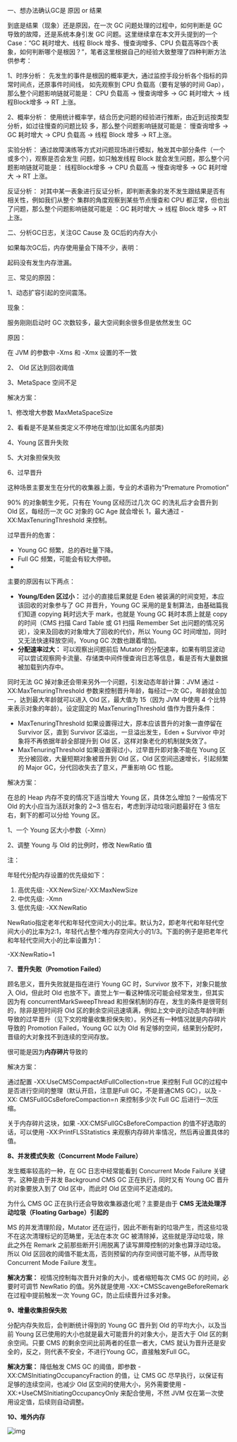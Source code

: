   一、想办法确认GC是 原因 or 结果

到底是结果（现象）还是原因，在一次 GC 问题处理的过程中，如何判断是 GC 导致的故障，还是系统本身引发 GC 问题。这里继续拿在本文开头提到的一个 Case：“GC 耗时增大、线程 Block 增多、慢查询增多、CPU 负载高等四个表象，如何判断哪个是根因？”，笔者这里根据自己的经验大致整理了四种判断方法供参考：

1、时序分析： 先发生的事件是根因的概率更大，通过监控手段分析各个指标的异常时间点，还原事件时间线， 如先观察到 CPU 负载高（要有足够的时间 Gap），那么整个问题影响链就可能是： CPU 负载高 -> 慢查询增多 -> GC 耗时增大 -> 线程Block增多 -> RT 上涨。

2、概率分析： 使用统计概率学，结合历史问题的经验进行推断，由近到远按类型分析，如过往慢查的问题比较 多，那么整个问题影响链就可能是： 慢查询增多 -> GC 耗时增大 -> CPU 负载高 -> 线程 Block 增多 -> RT上涨。

实验分析： 通过故障演练等方式对问题现场进行模拟，触发其中部分条件（一个或多个），观察是否会发生 问题，如只触发线程 Block 就会发生问题，那么整个问题影响链就可能是： 线程Block增多 -> CPU 负载高 -> 慢查询增多 -> GC 耗时增大 -> RT 上涨。

反证分析： 对其中某一表象进行反证分析，即判断表象的发不发生跟结果是否有相关性，例如我们从整个 集群的角度观察到某些节点慢查和 CPU 都正常，但也出了问题，那么整个问题影响链就可能是 ：GC 耗时增大 -> 线程 Block 增多 -> RT 上涨。

二、分析GC日志，关注GC Cause 及 GC后的内存大小

如果每次GC后，内存使用量会下降不少，表明：

起码没有发生内存泄漏。

三、常见的原因：

1、动态扩容引起的空间震荡。

现象：

服务刚刚启动时 GC 次数较多，最大空间剩余很多但是依然发生 GC

原因：

在 JVM 的参数中 -Xms 和 -Xmx 设置的不一致

2、 Old 区达到回收阈值

3、MetaSpace 空间不足

解决方案：

1、修改增大参数   MaxMetaSpaceSize

2、看看是不是某些类定义不停地在增加(比如匿名内部类)

4、Young 区晋升失败

5、大对象担保失败

6、过早晋升

这种场景主要发生在分代的收集器上面，专业的术语称为“Premature Promotion”

90% 的对象朝生夕死，只有在 Young 区经历过几次 GC 的洗礼后才会晋升到 Old 区，每经历一次 GC 对象的 GC Age 就会增长 1，最大通过 -XX:MaxTenuringThreshold 来控制。

过早晋升的危害：

- Young GC 频繁，总的吞吐量下降。
- Full GC 频繁，可能会有较大停顿。
- 

主要的原因有以下两点：

- **Young/Eden 区过小：** 过小的直接后果就是 Eden 被装满的时间变短，本应该回收的对象参与了 GC 并晋升，Young GC 采用的是复制算法，由基础篇我们知道 copying 耗时远大于 mark，也就是 Young GC 耗时本质上就是 copy 的时间（CMS 扫描 Card Table 或 G1 扫描 Remember Set 出问题的情况另说），没来及回收的对象增大了回收的代价，所以 Young GC 时间增加，同时又无法快速释放空间，Young GC 次数也跟着增加。
- **分配速率过大：** 可以观察出问题前后 Mutator 的分配速率，如果有明显波动可以尝试观察网卡流量、存储类中间件慢查询日志等信息，看是否有大量数据被加载到内存中。

同时无法 GC 掉对象还会带来另外一个问题，引发动态年龄计算：JVM 通过 -XX:MaxTenuringThreshold 参数来控制晋升年龄，每经过一次 GC，年龄就会加一，达到最大年龄就可以进入 Old 区，最大值为 15（因为 JVM 中使用 4 个比特来表示对象的年龄）。设定固定的 MaxTenuringThreshold 值作为晋升条件：

- MaxTenuringThreshold 如果设置得过大，原本应该晋升的对象一直停留在 Survivor 区，直到 Survivor 区溢出，一旦溢出发生，Eden + Survivor 中对象将不再依据年龄全部提升到 Old 区，这样对象老化的机制就失效了。
- MaxTenuringThreshold 如果设置得过小，过早晋升即对象不能在 Young 区充分被回收，大量短期对象被晋升到 Old 区，Old 区空间迅速增长，引起频繁的 Major GC，分代回收失去了意义，严重影响 GC 性能。

解决方案：

在总的 Heap 内存不变的情况下适当增大 Young 区，具体怎么增加？一般情况下 Old 的大小应当为活跃对象的 2~3 倍左右，考虑到浮动垃圾问题最好在 3 倍左右，剩下的都可以分给 Young 区。

1、一个 Young 区大小参数（-Xmn）

2、调整 Young 与 Old 的比例时，修改 NewRatio 值

注：

年轻代分配内存设置的优先级如下：

1. 高优先级: -XX:NewSize/-XX:MaxNewSize
2. 中优先级: -Xmn
3. 低优先级: -XX:NewRatio

NewRatio指定老年代和年轻代空间大小的比率。默认为2，即老年代和年轻代空间大小的比率为2:1，年轻代占整个堆内存空间大小的1/3。下面的例子是把老年代和年轻代空间大小的比率设置为1：

-XX:NewRatio=1

7、**晋升失败（Promotion Failed）**

顾名思义，晋升失败就是指在进行 Young GC 时，Survivor 放不下，对象只能放入 Old，但此时 Old 也放不下。直觉上乍一看这种情况可能会经常发生，但其实因为有 concurrentMarkSweepThread 和担保机制的存在，发生的条件是很苛刻的，除非是短时间将 Old 区的剩余空间迅速填满，例如上文中说的动态年龄判断导致的过早晋升（见下文的增量收集担保失败）。另外还有一种情况就是内存碎片导致的 Promotion Failed，Young GC 以为 Old 有足够的空间，结果到分配时，晋级的大对象找不到连续的空间存放。

很可能是因为**内存碎片**导致的

解决方案：

通过配置 -XX:UseCMSCompactAtFullCollection=true 来控制 Full GC的过程中是否进行空间的整理（默认开启，注意是Full GC，不是普通CMS GC），以及 -XX: CMSFullGCsBeforeCompaction=n 来控制多少次 Full GC 后进行一次压缩。

关于内存碎片这块，如果 -XX:CMSFullGCsBeforeCompaction 的值不好选取的话，可以使用 -XX:PrintFLSStatistics 来观察内存碎片率情况，然后再设置具体的值。

**8、并发模式失败（Concurrent Mode Failure）**

发生概率较高的一种，在 GC 日志中经常能看到 Concurrent Mode Failure 关键字。这种是由于并发 Background CMS GC 正在执行，同时又有 Young GC 晋升的对象要放入到了 Old 区中，而此时 Old 区空间不足造成的。

为什么 CMS GC 正在执行还会导致收集器退化呢？主要是由于 **CMS 无法处理浮动垃圾（Floating Garbage）引起的**

MS 的并发清理阶段，Mutator 还在运行，因此不断有新的垃圾产生，而这些垃圾不在这次清理标记的范畴里，无法在本次 GC 被清除掉，这些就是浮动垃圾，除此之外在 Remark 之前那些断开引用脱离了读写屏障控制的对象也算浮动垃圾。所以 Old 区回收的阈值不能太高，否则预留的内存空间很可能不够，从而导致 Concurrent Mode Failure 发生。

**解决方案：** 视情况控制每次晋升对象的大小，或者缩短每次 CMS GC 的时间，必要时可调节 NewRatio 的值。另外就是使用 -XX:+CMSScavengeBeforeRemark 在过程中提前触发一次 Young GC，防止后续晋升过多对象。

**9、增量收集担保失败**

分配内存失败后，会判断统计得到的 Young GC 晋升到 Old 的平均大小，以及当前 Young 区已使用的大小也就是最大可能晋升的对象大小，是否大于 Old 区的剩余空间。只要 CMS 的剩余空间比前两者的任意一者大，CMS 就认为晋升还是安全的，反之，则代表不安全，不进行Young GC，直接触发Full GC。

**解决方案：** 降低触发 CMS GC 的阈值，即参数 -XX:CMSInitiatingOccupancyFraction 的值，让 CMS GC 尽早执行，以保证有足够的连续空间，也减少 Old 区空间的使用大小，另外需要使用 -XX:+UseCMSInitiatingOccupancyOnly 来配合使用，不然 JVM 仅在第一次使用设定值，后续则自动调整。

**10、堆外内存**

![img](G:\有道云\data\zlyforwork@126.com\9dc9430caf0c4305be33ca1597039168\clipboard.png)